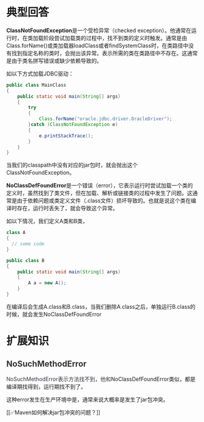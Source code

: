 # 典型回答


**ClassNotFoundException**是一个受检异常（checked exception）。他通常在运行时，在类加载阶段尝试加载类的过程中，找不到类的定义时触发。通常是由Class.forName()或类加载器loadClass或者findSystemClass时，在类路径中没有找到指定名称的类时，会抛出该异常。表示所需的类在类路径中不存在。这通常是由于类名拼写错误或缺少依赖导致的。



如以下方式加载JDBC驱动：



```java
public class MainClass
{
    public static void main(String[] args)
    {
        try
        {
            Class.forName("oracle.jdbc.driver.OracleDriver");
        }catch (ClassNotFoundException e)
        {
            e.printStackTrace();
        }
    }
}

```



当我们的classpath中没有对应的jar包时，就会抛出这个ClassNotFoundException。



**NoClassDefFoundError**是一个错误（error），它表示运行时尝试加载一个类的定义时，虽然找到了类文件，但在加载、解析或链接类的过程中发生了问题。这通常是由于依赖问题或类定义文件（.class文件）损坏导致的。也就是说这个类在编译时存在，运行时丢失了，就会导致这个异常。



如以下情况，我们定义A类和B类，

```java
class A
{
  // some code
}

public class B
{
    public static void main(String[] args)
    {
        A a = new A();
    }
}

```



在编译后会生成A.class和B.class，当我们删除A.class之后，单独运行B.class的时候，就会发生NoClassDefFoundError



# 扩展知识


## <font style="color:rgb(51, 51, 51);">NoSuchMethodError</font>
<font style="color:rgb(52, 53, 65);">NoSuchMethodError表示方法找不到，他和</font>NoClassDefFoundError类似，都是编译期找得到，运行期找不到了。



这种error发生在生产环境中是，通常来说大概率是发生了jar包冲突。



[[✅Maven如何解决jar包冲突的问题？]]




